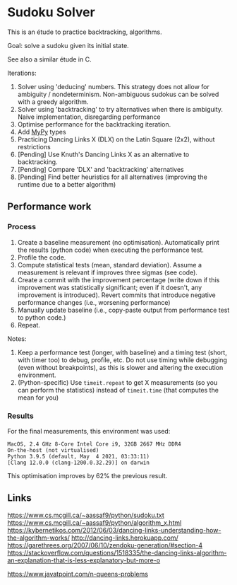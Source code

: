 # Sudoku Solver

This is an étude to practice backtracking, algorithms.

Goal: solve a sudoku given its initial state.

See also a similar étude in C.

Iterations:

1. Solver using 'deducing' numbers. This strategy does not allow for ambiguity / nondeterminism. Non-ambiguous sudokus can be solved with a greedy algorithm.
2. Solver using 'backtracking' to try alternatives when there is ambiguity. Naive implementation, disregarding performance
3. Optimise performance for the backtracking iteration.
4. Add [MyPy](https://mypy.readthedocs.io/en/stable/index.html) types
5. Practicing Dancing Links X (DLX) on the Latin Square (2x2), without restrictions
6. [Pending] Use Knuth's Dancing Links X as an alternative to backtracking.
7. [Pending] Compare 'DLX' and 'backtracking' alternatives
8. [Pending] Find better heuristics for all alternatives (improving the runtime due to a better algorithm)


## Performance work

### Process

1. Create a baseline measurement (no optimisation). Automatically print the results (python code) when executing the performance test.
2. Profile the code.
3. Compute statistical tests (mean, standard deviation). Assume a measurement is relevant if improves three sigmas (see code).
4. Create a commit with the improvement percentage (write down if this improvement was statistically significant; even if it doesn't, any improvement is introduced).
Revert commits that introduce negative performance changes (i.e., worsening performance)
5. Manually update baseline (i.e., copy-paste output from performance test to python code.)
6. Repeat.

Notes:

1. Keep a performance test (longer, with baseline) and a timing test (short, with timer too) to debug, profile, etc.
Do not use timing while debugging (even without breakpoints), as this is slower and altering the execution environment. 
2. (Python-specific) Use `timeit.repeat` to get X measurements (so you can perform the statistics) instead of `timeit.time` (that computes the mean for you)

### Results

For the final measurements, this environment was used:

```
MacOS, 2.4 GHz 8-Core Intel Core i9, 32GB 2667 MHz DDR4
On-the-host (not virtualised)
Python 3.9.5 (default, May  4 2021, 03:33:11) 
[Clang 12.0.0 (clang-1200.0.32.29)] on darwin
```

This optimisation improves by 62% the previous result.

## Links

https://www.cs.mcgill.ca/~aassaf9/python/sudoku.txt
https://www.cs.mcgill.ca/~aassaf9/python/algorithm_x.html
https://kybernetikos.com/2012/06/03/dancing-links-understanding-how-the-algorithm-works/
http://dancing-links.herokuapp.com/
https://garethrees.org/2007/06/10/zendoku-generation/#section-4
https://stackoverflow.com/questions/1518335/the-dancing-links-algorithm-an-explanation-that-is-less-explanatory-but-more-o

https://www.javatpoint.com/n-queens-problems